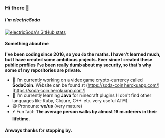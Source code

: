 ### Hi there 👋
##### I'm electricSoda

[![electricSoda's GitHub stats](https://github-readme-stats.vercel.app/api?username=electricSoda)](https://github.com/anuraghazra/github-readme-stats)

#### Something about me
**I've been coding since 2016, so you do the maths. I haven't learned much, but I have created some ambitious projects.
Ever since I created these public profiles I've been really dumb about my security, so that's why some of my repositories are private.**

- 🔭 I’m currently working on a video game crypto-currency called **SodaCoin**. Website can be found at (https://soda-coin.herokuapp.com/)[https://soda-coin.herokuapp.com/]
- 🌱 I’m currently learning **Java** for minecraft plugins (I don't find other languages like Ruby, Clojure, C++, etc. very useful ATM).
- 😄 Pronouns: **we/us** (very mature)
- ⚡ Fun fact: **The average person walks by almost 16 murderers in their lifetime.**

#### Anways thanks for stopping by.

